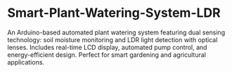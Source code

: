 # Smart-Plant-Watering-System-LDR
An Arduino-based automated plant watering system featuring dual sensing technology: soil moisture monitoring and LDR light detection with optical lenses. Includes real-time LCD display, automated pump control, and energy-efficient design. Perfect for smart gardening and agricultural applications.
